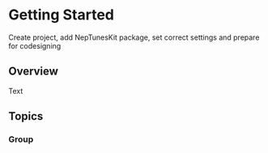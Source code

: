 # Getting Started

Create project, add NepTunesKit package, set correct settings and prepare for codesigning 

## Overview

Text

## Topics

### Group

